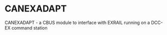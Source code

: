 # CANEXADAPT
 CANEXADAPT - a CBUS module to interface with EXRAIL running on a DCC-EX command station